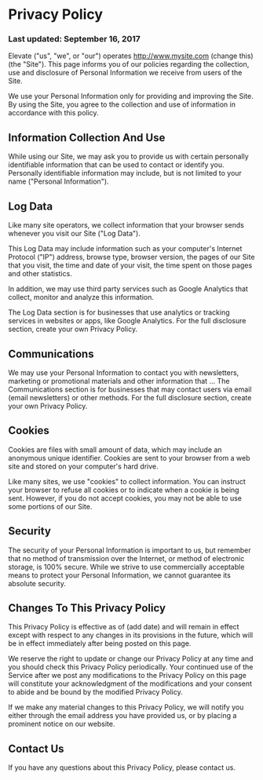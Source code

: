# Privacy Policy

### Last updated: September 16, 2017

Elevate ("us", "we", or "our") operates http://www.mysite.com (change this) (the "Site"). This page
informs you of our policies regarding the collection, use and disclosure of Personal Information we
receive from users of the Site.

We use your Personal Information only for providing and improving the Site. By using the Site, you
agree to the collection and use of information in accordance with this policy.

## Information Collection And Use

While using our Site, we may ask you to provide us with certain personally identifiable information
that can be used to contact or identify you. Personally identifiable information may include, but is
not limited to your name ("Personal Information").

## Log Data

Like many site operators, we collect information that your browser sends whenever you visit our Site
("Log Data").

This Log Data may include information such as your computer's Internet Protocol ("IP") address, browse 
type, browser version, the pages of our Site that you visit, the time and date of your visit, the time
spent on those pages and other statistics.

In addition, we may use third party services such as Google Analytics that collect, monitor and analyze
this information.

The Log Data section is for businesses that use analytics or tracking services in websites or apps,
like Google Analytics. For the full disclosure section, create your own Privacy Policy.

## Communications

We may use your Personal Information to contact you with newsletters, marketing or promotional materials and other information that ...
The Communications section is for businesses that may contact users via email (email newsletters) or other methods. For the full disclosure section, create your own Privacy Policy.

## Cookies

Cookies are files with small amount of data, which may include an anonymous unique identifier. Cookies are sent to your browser from a web site and stored on your computer's hard drive.

Like many sites, we use "cookies" to collect information. You can instruct your browser to refuse all cookies or to indicate when a cookie is being sent. However, if you do not accept cookies, you may not be able to use some portions of our Site.

## Security

The security of your Personal Information is important to us, but remember that no method of transmission over the Internet, or method of electronic storage, is 100% secure. While we strive to use commercially acceptable means to protect your Personal Information, we cannot guarantee its absolute security.

## Changes To This Privacy Policy

This Privacy Policy is effective as of (add date) and will remain in effect except with respect to any changes in its provisions in the future, which will be in effect immediately after being posted on this page.

We reserve the right to update or change our Privacy Policy at any time and you should check this Privacy Policy periodically. Your continued use of the Service after we post any modifications to the Privacy Policy on this page will constitute your acknowledgment of the modifications and your consent to abide and be bound by the modified Privacy Policy.

If we make any material changes to this Privacy Policy, we will notify you either through the email address you have provided us, or by placing a prominent notice on our website.

## Contact Us

If you have any questions about this Privacy Policy, please contact us.